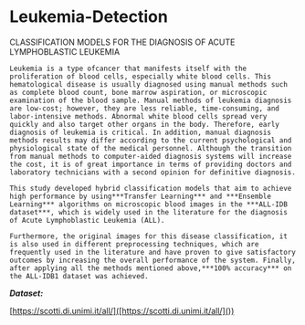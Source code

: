 # Leukemia-Detection

CLASSIFICATION MODELS FOR THE DIAGNOSIS OF ACUTE LYMPHOBLASTIC LEUKEMIA


    Leukemia is a type ofcancer that manifests itself with the proliferation of blood cells, especially white blood cells. This hematological disease is usually diagnosed using manual methods such as complete blood count, bone marrow aspiration, or microscopic examination of the blood sample. Manual methods of leukemia diagnosis are low-cost; however, they are less reliable, time-consuming, and labor-intensive methods. Abnormal white blood cells spread very quickly and also target other organs in the body. Therefore, early diagnosis of leukemia is critical. In addition, manual diagnosis methods results may differ according to the current psychological and physiological state of the medical personnel. Although the transition from manual methods to computer-aided diagnosis systems will increase the cost, it is of great importance in terms of providing doctors and laboratory technicians with a second opinion for definitive diagnosis.

    This study developed hybrid classification models that aim to achieve high performance by using***Transfer Learning*** and ***Ensemble Learning*** algorithms on microscopic blood images in the ***ALL-IDB dataset***, which is widely used in the literature for the diagnosis of Acute Lymphoblastic Leukemia (ALL).

    Furthermore, the original images for this disease classification, it is also used in different preprocessing techniques, which are frequently used in the literature and have proven to give satisfactory outcomes by increasing the overall performance of the system. Finally, after applying all the methods mentioned above,***100% accuracy*** on the ALL-IDB1 dataset was achieved.


***Dataset:***

[https://scotti.di.unimi.it/all/]([https://scotti.di.unimi.it/all/]())
